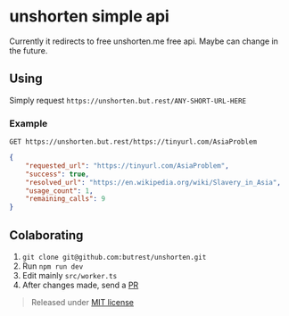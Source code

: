 # unshorten simple api

Currently it redirects to free unshorten.me free api. Maybe can change in the future.

## Using

Simply request `https://unshorten.but.rest/ANY-SHORT-URL-HERE`

### Example

`GET https://unshorten.but.rest/https://tinyurl.com/AsiaProblem`

```json
{
    "requested_url": "https://tinyurl.com/AsiaProblem",
    "success": true,
    "resolved_url": "https://en.wikipedia.org/wiki/Slavery_in_Asia",
    "usage_count": 1,
    "remaining_calls": 9
}
```

## Colaborating

1.  `git clone git@github.com:butrest/unshorten.git`
2.  Run `npm run dev`
3.  Edit mainly `src/worker.ts`
4.  After changes made, send a [PR](https://docs.github.com/en/pull-requests/collaborating-with-pull-requests/proposing-changes-to-your-work-with-pull-requests/about-pull-requests)

> Released under [MIT license](LICENSE)
